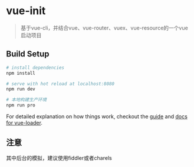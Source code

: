 # vue-init
> 基于vue-cli，并结合vue、vue-router、vuex、vue-resource的一个vue启动项目

## Build Setup
``` bash
# install dependencies
npm install

# serve with hot reload at localhost:8080
npm run dev

# 本地构建生产环境
npm run pro

```

For detailed explanation on how things work, checkout the [guide](http://vuejs-templates.github.io/webpack/) and [docs for vue-loader](http://vuejs.github.io/vue-loader).

## 注意
其中后台的模拟，建议使用fiddler或者charels
